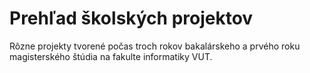 # Prehľad školských projektov

Rôzne projekty tvorené počas troch rokov bakalárskeho a prvého roku magisterského štúdia na fakulte informatiky VUT.
